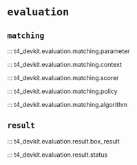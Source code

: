 # `evaluation`

## `matching`

<!-- prettier-ignore-start -->
::: t4_devkit.evaluation.matching.parameter

::: t4_devkit.evaluation.matching.context

::: t4_devkit.evaluation.matching.scorer

::: t4_devkit.evaluation.matching.policy

::: t4_devkit.evaluation.matching.algorithm
<!-- prettier-ignore-end -->

## `result`

<!-- prettier-ignore-start -->
::: t4_devkit.evaluation.result.box_result

::: t4_devkit.evaluation.result.status
<!-- prettier-ignore-end -->
